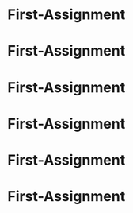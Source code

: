 # First-Assignment
# First-Assignment
# First-Assignment
# First-Assignment
# First-Assignment
# First-Assignment
